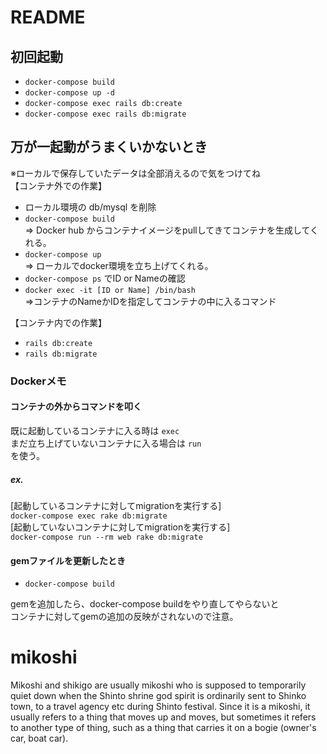 # README

## 初回起動
- `docker-compose build`
- `docker-compose up -d`
- `docker-compose exec rails db:create`
- `docker-compose exec rails db:migrate`

## 万が一起動がうまくいかないとき
※ローカルで保存していたデータは全部消えるので気をつけてね
<br>
【コンテナ外での作業】
- ローカル環境の db/mysql を削除
- `docker-compose build`
<br>=> Docker hub からコンテナイメージをpullしてきてコンテナを生成してくれる。
- `docker-compose up`
<br>=> ローカルでdocker環境を立ち上げてくれる。
- `docker-compose ps` でID or Nameの確認
- `docker exec -it [ID or Name] /bin/bash`
<br>=>コンテナのNameかIDを指定してコンテナの中に入るコマンド

【コンテナ内での作業】
- `rails db:create`
- `rails db:migrate`

### Dockerメモ
#### コンテナの外からコマンドを叩く
既に起動しているコンテナに入る時は `exec`<br>
まだ立ち上げていないコンテナに入る場合は `run`<br>
を使う。<br>

##### ex.
[起動しているコンテナに対してmigrationを実行する]<br>
`docker-compose exec rake db:migrate`<br>
[起動していないコンテナに対してmigrationを実行する]<br>
`docker-compose run --rm web rake db:migrate`

#### gemファイルを更新したとき
- `docker-compose build`

gemを追加したら、docker-compose buildをやり直してやらないと<br>
コンテナに対してgemの追加の反映がされないので注意。


# mikoshi
Mikoshi and shikigo are usually mikoshi who is supposed to temporarily quiet down when the Shinto shrine god spirit is ordinarily sent to Shinko town, to a travel agency etc during Shinto festival. Since it is a mikoshi, it usually refers to a thing that moves up and moves, but sometimes it refers to another type of thing, such as a thing that carries it on a bogie (owner's car, boat car).
